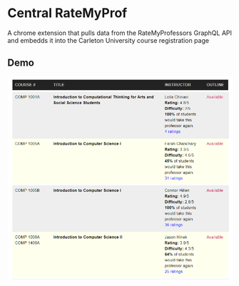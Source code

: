 # Central RateMyProf

A chrome extension that pulls data from the RateMyProfessors GraphQL API and embedds it into the Carleton University course registration page

## Demo
![scsrmpdemo](images/SCSRMP.png)
